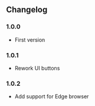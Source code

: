 ## Changelog

### 1.0.0
* First version

### 1.0.1
* Rework UI buttons

### 1.0.2
* Add support for Edge browser

